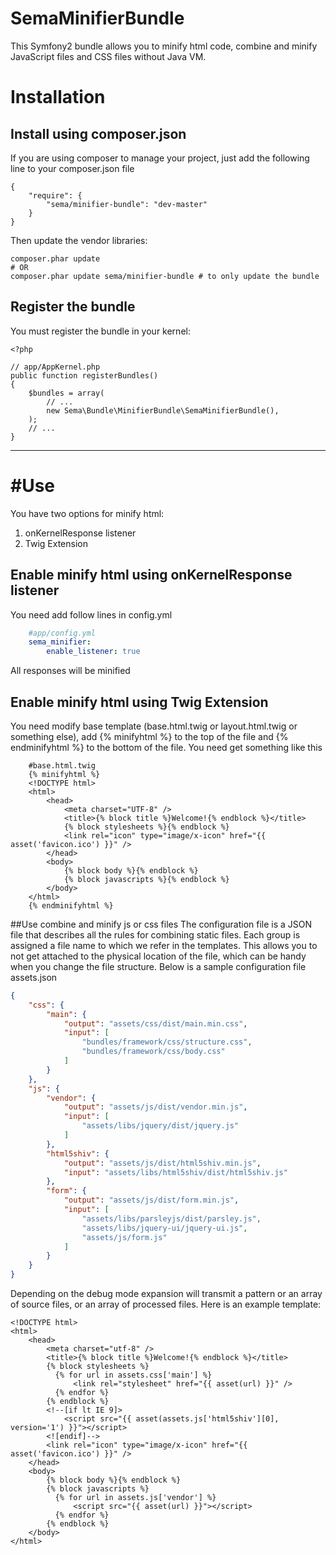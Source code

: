# SemaMinifierBundle
This Symfony2 bundle allows you to minify html code, combine and minify JavaScript files and CSS files without Java VM.

Installation
============

## Install using composer.json
If you are using composer to manage your project, just add the following
line to your composer.json file

    {
        "require": {
        	"sema/minifier-bundle": "dev-master"
        }
    }

Then update the vendor libraries:

```shell
composer.phar update
# OR
composer.phar update sema/minifier-bundle # to only update the bundle
```


## Register the bundle

You must register the bundle in your kernel:

    <?php

    // app/AppKernel.php
    public function registerBundles()
    {
        $bundles = array(
            // ...
            new Sema\Bundle\MinifierBundle\SemaMinifierBundle(),
        );
        // ...
    }

-----------------------

#Use
===

You have two options for minify html:
1. onKernelResponse listener
2. Twig Extension

## Enable minify html using onKernelResponse listener
You need add follow lines in config.yml
```yml
    #app/config.yml
    sema_minifier:
        enable_listener: true
```
All responses will be minified

## Enable minify html using Twig Extension
You need modify base template (base.html.twig or layout.html.twig or something else), add {% minifyhtml %} to the top of the file and {% endminifyhtml %} to the bottom of the file.
You need get something like this
```twig
    #base.html.twig
    {% minifyhtml %}
    <!DOCTYPE html>
    <html>
        <head>
            <meta charset="UTF-8" />
            <title>{% block title %}Welcome!{% endblock %}</title>
            {% block stylesheets %}{% endblock %}
            <link rel="icon" type="image/x-icon" href="{{ asset('favicon.ico') }}" />
        </head>
        <body>
            {% block body %}{% endblock %}
            {% block javascripts %}{% endblock %}
        </body>
    </html>
    {% endminifyhtml %}
```
##Use combine and minify js or css files
The configuration file is a JSON file that describes all the rules for combining static files. Each group is assigned a file name to which we refer in the templates. This allows you to not get attached to the physical location of the file, which can be handy when you change the file structure. Below is a sample configuration file assets.json
```json
{
    "css": {
        "main": {
            "output": "assets/css/dist/main.min.css",
            "input": [
                "bundles/framework/css/structure.css",
                "bundles/framework/css/body.css"
            ]
        }
    },
    "js": {
        "vendor": {
            "output": "assets/js/dist/vendor.min.js",
            "input": [
                "assets/libs/jquery/dist/jquery.js"
            ]
        },
        "html5shiv": {
            "output": "assets/js/dist/html5shiv.min.js",
            "input": "assets/libs/html5shiv/dist/html5shiv.js"
        },
        "form": {
            "output": "assets/js/dist/form.min.js",
            "input": [
                "assets/libs/parsleyjs/dist/parsley.js",
                "assets/libs/jquery-ui/jquery-ui.js",
                "assets/js/form.js"
            ]
        }
    }
}
```
Depending on the debug mode expansion will transmit a pattern or an array of source files, or an array of processed files. Here is an example template:
```twig
<!DOCTYPE html>
<html>
    <head>
        <meta charset="utf-8" />
        <title>{% block title %}Welcome!{% endblock %}</title>
        {% block stylesheets %}
          {% for url in assets.css['main'] %}
              <link rel="stylesheet" href="{{ asset(url) }}" />
          {% endfor %}
        {% endblock %}
        <!--[if lt IE 9]>
            <script src="{{ asset(assets.js['html5shiv'][0], version='1') }}"></script>
        <![endif]-->
        <link rel="icon" type="image/x-icon" href="{{ asset('favicon.ico') }}" />
    </head>
    <body>
        {% block body %}{% endblock %}
        {% block javascripts %}
          {% for url in assets.js['vendor'] %}
              <script src="{{ asset(url) }}"></script>
          {% endfor %}
        {% endblock %}
    </body>
</html>
```
